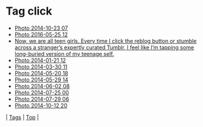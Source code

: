 <!--
title: Tag click
date: 2020-06-28T15:26:58.271Z
tags:
-->
# Tag click

 * [Photo 2014-10-23 07](100734320534.md)
 * [Photo 2016-05-25 12](144904534939.md)
 * [Now, we are all teen girls. Every time I click the reblog button or stumble across a stranger’s expertly curated Tumblr, I feel like I’m tapping some long-buried version of my teenage self.](65881708029.md)
 * [Photo 2014-01-21 12](74053903545.md)
 * [Photo 2014-03-30 11](81172180471.md)
 * [Photo 2014-05-20 18](86325133285.md)
 * [Photo 2014-05-29 14](87202005284.md)
 * [Photo 2014-06-02 08](87581034514.md)
 * [Photo 2014-07-25 00](92779668509.md)
 * [Photo 2014-07-29 06](93190733426.md)
 * [Photo 2014-10-12 20](99845996009.md)

| [Tags](tags.md) | [Top](index.md) |
